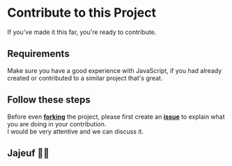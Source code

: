 # Contribute to this Project

If you've made it this far, you're ready to contribute.

## Requirements

Make sure you have a good experience with JavaScript, if you had already created or contributed to a similar project that's great.

## Follow these steps

Before even **[forking](https://github.com/daoodaba975/galsenify/fork)** the project, please first create an **[issue](https://github.com/daoodaba975/galsenify/issues/new)** to explain what you are doing in your contribution.  
I would be very attentive and we can discuss it.

## Jajeuf 🤙🏾

